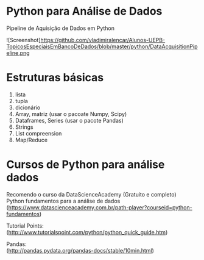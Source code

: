 
# Python para Análise de Dados

Pipeline de Aquisição de Dados em Python

![Screenshot]https://github.com/vladimiralencar/Alunos-UEPB-TopicosEspeciaisEmBancoDeDados/blob/master/python/DataAcquisitionPipeline.png

# Estruturas básicas
1. lista
2. tupla
3. dicionário
4. Array, matriz (usar o pacoate Numpy, Scipy)
5. Dataframes, Series (usar o pacote Pandas)
6. Strings
7. List compreension
8. Map/Reduce

# Cursos de Python para análise dados

Recomendo o curso da DataScienceAcademy (Gratuito e completo) <br />
Python fundamentos para a análise de dados <br />
(https://www.datascienceacademy.com.br/path-player?courseid=python-fundamentos)

Tutorial Points: <br />
(http://www.tutorialspoint.com/python/python_quick_guide.htm)

Pandas: <br />
(http://pandas.pydata.org/pandas-docs/stable/10min.html)



